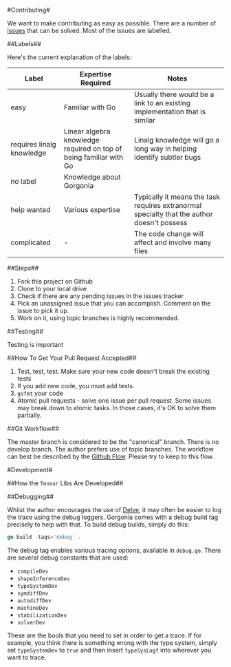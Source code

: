 #Contributing#

We want to make contributing as easy as possible. There are a number of [issues](https://github.com/chewxy/gorgonia/issues) that can be solved. Most of the issues are labelled.

##Labels##

Here's the current explanation of the labels:

<table>
<thead><th>Label</th><th>Expertise Required</th><th>Notes</th></thead>
<tbody>
<tr><td>easy</td><td>Familiar with Go</td><td>Usually there would be a link to an existing implementation that is similar</td></tr>
<tr><td>requires linalg knowledge</td><td>Linear algebra knowledge required on top of being familiar with Go</td><td>Linalg knowledge will go a long way in helping identify subtler bugs</td></tr>
<tr><td>no label</td><td>Knowledge about Gorgonia</td><td></td></tr>
<tr><td>help wanted</td><td>Various expertise</td><td>Typically it means the task requires extranormal specialty that the author doesn't possess</td></tr>
<tr><td>complicated</td><td>-</td><td>The code change will affect and involve many files</td></tr>
</tbody>
</table>

##Steps##
1. Fork this project on Github
2. Clone to your local drive
3. Check if there are any pending issues in the issues tracker
4. Pick an unassigned issue that you can accomplish. Comment on the issue to pick it up.
5. Work on it, using topic branches is highly recommended.

##Testing##

Testing is important


##How To Get Your Pull Request Accepted##

1. Test, test, test. Make sure your new code doesn't break the existing tests
2. If you add new code, you must add tests.
3. `gofmt` your code
5. Atomic pull requests - solve one issue per pull request. Some issues may break down to atomic tasks. In those cases, it's OK to solve them partially.


##Git Workflow##

The master branch is considered to be the "canonical" branch. There is no develop branch. The author prefers use of topic branches. The workflow can best be described by the [Github Flow](https://guides.github.com/introduction/flow/). Please try to keep to this flow.

#Development#

##How the `Tensor` Libs Are Developed##


##Debugging##

Whilst the author encourages the use of [Delve](https://github.com/derekparker/delve), it may often be easier to log the trace using the debug loggers. Gorgonia comes with a debug build tag precisely to help with that. To build debug builds, simply do this:

```go
go build -tags='debug' . 
```

The debug tag enables various tracing options, available in `debug.go`. There are several debug constants that are used:

* `compileDev`       
* `shapeInferenceDev`
* `typeSystemDev`    
* `symdiffDev`       
* `autodiffDev`      
* `machineDev`       
* `stabilizationDev` 
* `solverDev`        

These are the bools that you need to set in order to get a trace. If for example, you think there is something wrong with the type system, simply set `typeSystemDev` to `true` and then insert `typeSysLogf` into wherever you want to trace. 

